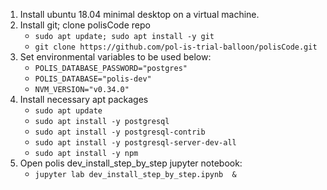 1. Install ubuntu 18.04 minimal desktop on a virtual machine.
1. Install git; clone polisCode repo
     * `sudo apt update; sudo apt install -y git`
     * `git clone https://github.com/pol-is-trial-balloon/polisCode.git`
1. Set environmental variables to be used below:
     * `POLIS_DATABASE_PASSWORD="postgres"`
     * `POLIS_DATABASE="polis-dev"`
     * `NVM_VERSION="v0.34.0"`
1. Install necessary apt packages
     * `sudo apt update`
     * `sudo apt install -y postgresql`
     * `sudo apt install -y postgresql-contrib`
     * `sudo apt install -y postgresql-server-dev-all`
     * `sudo apt install -y npm`
1. Open polis dev_install_step_by_step jupyter notebook:
     * `jupyter lab dev_install_step_by_step.ipynb  &`

